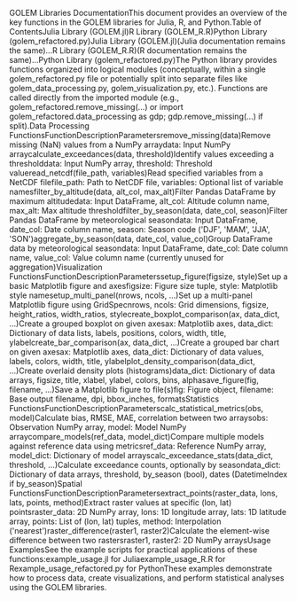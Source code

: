 GOLEM Libraries DocumentationThis document provides an overview of the key functions in the GOLEM libraries for Julia, R, and Python.Table of ContentsJulia Library (GOLEM.jl)R Library (GOLEM_R.R)Python Library (golem_refactored.py)Julia Library (GOLEM.jl)(Julia documentation remains the same)...R Library (GOLEM_R.R)(R documentation remains the same)...Python Library (golem_refactored.py)The Python library provides functions organized into logical modules (conceptually, within a single golem_refactored.py file or potentially split into separate files like golem_data_processing.py, golem_visualization.py, etc.). Functions are called directly from the imported module (e.g., golem_refactored.remove_missing(...) or import golem_refactored.data_processing as gdp; gdp.remove_missing(...) if split).Data Processing FunctionsFunctionDescriptionParametersremove_missing(data)Remove missing (NaN) values from a NumPy arraydata: Input NumPy arraycalculate_exceedances(data, threshold)Identify values exceeding a thresholddata: Input NumPy array, threshold: Threshold valueread_netcdf(file_path, variables)Read specified variables from a NetCDF filefile_path: Path to NetCDF file, variables: Optional list of variable namesfilter_by_altitude(data, alt_col, max_alt)Filter Pandas DataFrame by maximum altitudedata: Input DataFrame, alt_col: Altitude column name, max_alt: Max altitude thresholdfilter_by_season(data, date_col, season)Filter Pandas DataFrame by meteorological seasondata: Input DataFrame, date_col: Date column name, season: Season code ('DJF', 'MAM', 'JJA', 'SON')aggregate_by_season(data, date_col, value_col)Group DataFrame data by meteorological seasondata: Input DataFrame, date_col: Date column name, value_col: Value column name (currently unused for aggregation)Visualization FunctionsFunctionDescriptionParameterssetup_figure(figsize, style)Set up a basic Matplotlib figure and axesfigsize: Figure size tuple, style: Matplotlib style namesetup_multi_panel(nrows, ncols, ...)Set up a multi-panel Matplotlib figure using GridSpecnrows, ncols: Grid dimensions, figsize, height_ratios, width_ratios, stylecreate_boxplot_comparison(ax, data_dict, ...)Create a grouped boxplot on given axesax: Matplotlib axes, data_dict: Dictionary of data lists, labels, positions, colors, width, title, ylabelcreate_bar_comparison(ax, data_dict, ...)Create a grouped bar chart on given axesax: Matplotlib axes, data_dict: Dictionary of data values, labels, colors, width, title, ylabelplot_density_comparison(data_dict, ...)Create overlaid density plots (histograms)data_dict: Dictionary of data arrays, figsize, title, xlabel, ylabel, colors, bins, alphasave_figure(fig, filename, ...)Save a Matplotlib figure to file(s)fig: Figure object, filename: Base output filename, dpi, bbox_inches, formatsStatistics FunctionsFunctionDescriptionParameterscalc_statistical_metrics(obs, model)Calculate bias, RMSE, MAE, correlation between two arraysobs: Observation NumPy array, model: Model NumPy arraycompare_models(ref_data, model_dict)Compare multiple models against reference data using metricsref_data: Reference NumPy array, model_dict: Dictionary of model arrayscalc_exceedance_stats(data_dict, threshold, ...)Calculate exceedance counts, optionally by seasondata_dict: Dictionary of data arrays, threshold, by_season (bool), dates (DatetimeIndex if by_season)Spatial FunctionsFunctionDescriptionParametersextract_points(raster_data, lons, lats, points, method)Extract raster values at specific (lon, lat) pointsraster_data: 2D NumPy array, lons: 1D longitude array, lats: 1D latitude array, points: List of (lon, lat) tuples, method: Interpolation ('nearest')raster_difference(raster1, raster2)Calculate the element-wise difference between two rastersraster1, raster2: 2D NumPy arraysUsage ExamplesSee the example scripts for practical applications of these functions:example_usage.jl for Juliaexample_usage_R.R for Rexample_usage_refactored.py for PythonThese examples demonstrate how to process data, create visualizations, and perform statistical analyses using the GOLEM libraries.
